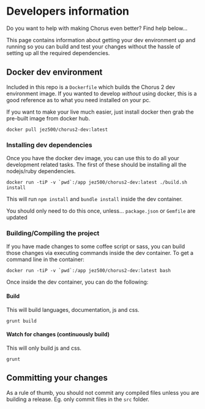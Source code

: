 # Developers information

Do you want to help with making Chorus even better? Find help below...

This page contains information about getting your dev environment up and running so you can build and test your 
changes without the hassle of setting up all the required dependencies.

## Docker dev environment

Included in this repo is a `Dockerfile` which builds the Chorus 2 dev environment image. If you wanted to develop
_without_ using docker, this is a good reference as to what you need installed on your pc. 

If you want to make your live much easier, just install docker then grab the pre-built image from docker hub.

```
docker pull jez500/chorus2-dev:latest
``` 

### Installing dev dependencies

Once you have the docker dev image, you can use this to do all your development related tasks. The first of these should
be installing all the nodejs/ruby dependencies.

```
docker run -tiP -v `pwd`:/app jez500/chorus2-dev:latest ./build.sh install
```

This will run `npm install` and `bundle install` inside the dev container.

You should only need to do this once, unless... `package.json` or `Gemfile` are updated

### Building/Compiling the project 

If you have made changes to some coffee script or sass, you can build those changes via executing commands inside
the dev container. To get a command line in the container:

```
docker run -tiP -v `pwd`:/app jez500/chorus2-dev:latest bash
```

Once inside the dev container, you can do the following:

#### Build

This will build languages, documentation, js and css.

```
grunt build
```

#### Watch for changes (continuously build)

This will only build js and css.

```
grunt
```

## Committing your changes

As a rule of thumb, you should not commit any compiled files unless you are building a release. Eg. only commit files
in the `src` folder.

